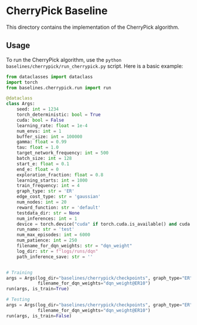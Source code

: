 # CherryPick Baseline

This directory contains the implementation of the CherryPick algorithm.

## Usage

To run the CherryPick algorithm, use the `python baselines/cherrypick/run_cherrypick.py` script. Here is a basic example:

``` python
from dataclasses import dataclass
import torch
from baselines.cherrypick.run import run

@dataclass
class Args:
    seed: int = 1234
    torch_deterministic: bool = True
    cuda: bool = False
    learning_rate: float = 1e-4
    num_envs: int = 1
    buffer_size: int = 100000
    gamma: float = 0.99
    tau: float = 1.0
    target_network_frequency: int = 500
    batch_size: int = 128
    start_e: float = 0.1
    end_e: float = 0
    exploration_fraction: float = 0.8
    learning_starts: int = 1000
    train_frequency: int = 4
    graph_type: str = 'ER'
    edge_cost_type: str = 'gaussian'
    num_nodes: int = 20
    reward_function: str = 'default'
    testdata_dir: str = None
    num_inferences: int = 1
    device = torch.device("cuda" if torch.cuda.is_available() and cuda else "cpu")
    run_name: str = 'test'
    num_max_episodes: int = 6000
    num_patience: int = 250
    filename_for_dqn_weights: str = "dqn_weight"
    log_dir: str = f"logs/runs/dqn"
    path_inference_save: str = ''


# Training
args = Args(log_dir="baselines/cherrypick/checkpoints", graph_type="ER", num_nodes=10,
            filename_for_dqn_weights="dqn_weight@ER10")
run(args, is_train=True)

# Testing
args = Args(log_dir="baselines/cherrypick/checkpoints", graph_type="ER", num_nodes=10, 
            filename_for_dqn_weights="dqn_weight@ER10")
run(args, is_train=False)
```